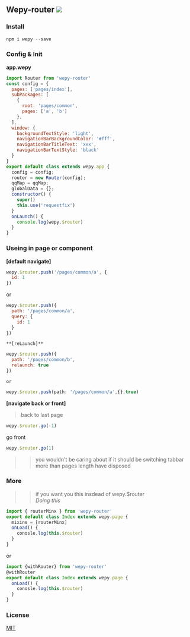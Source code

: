 ## Wepy-router ![](https://img.shields.io/badge/wepy-router-orange.svg)



### Install
  ``` javascript
  npm i wepy --save
  ```  
### Config & Init
  **app.wepy**  
  ``` javascript
  import Router from 'wepy-router'  
  const config = {
    pages: ['pages/index'],
    subPackages: [
      {
        root: 'pages/common',
        pages: ['a', 'b']
      },
    ],
    window: {
      backgroundTextStyle: 'light',
      navigationBarBackgroundColor: '#fff',
      navigationBarTitleText: 'xxx',
      navigationBarTextStyle: 'black'
    }
  }
  export default class extends wepy.app {
    config = config;
    router = new Router(config);
    qqMap = qqMap;
    globalData = {};
    constructor() {
      super()
      this.use('requestfix') 
    }
    onLaunch() {
      console.log(wepy.$router)
    }
  }
  ```
### Useing in page or component   
  **[default navigate]**    
  ``` javascript
  wepy.$router.push('/pages/common/a', {
    id: 1
  })
  ```
  or    
  ``` javascript
  wepy.$router.push({
    path: '/pages/common/a',
    query: {
      id: 1
    }
  })
  ```   
    **[reLaunch]**   
  ``` javascript
  wepy.$router.push({
    path: '/pages/common/b',
    relaunch: true
  })
  ```  
    or  
  ``` javascript
  wepy.$router.push(path: '/pages/common/a',{},true)
  ```
  **[navigate back or front]**   
  >back to last page  
  ``` javascript
  wepy.$router.go(-1)
  ```    
  go front  

  ``` javascript
  wepy.$router.go(1)
  ``` 
  >> you wouldn't be caring about if it should be switching tabbar   
  >> more than pages length have disposed

### More 
  >> if you want you this insdead of wepy.$router  
  _Doing this_   

  ``` javascript
  import { routerMinx } from 'wepy-router'  
  export default class Index extends wepy.page {
    mixins = [routerMinx]
    onLoad() {
      conosle.log(this.$router)
    }
  }
  ```   
  or  
  ``` javascript
  import {withRouter} from 'wepy-router'  
  @withRouter  
  export default class Index extends wepy.page {
    onLoad() {
      conosle.log(this.$router)
    }
  }
  ```
### License
  [MIT](https://opensource.org/licenses/MIT)
  



